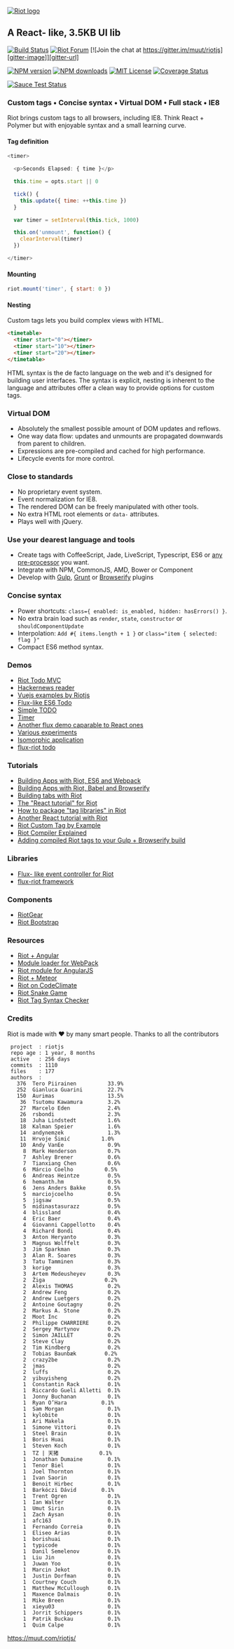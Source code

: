 
[![Riot logo](doc/logo/riot480x.png)](https://muut.com/riotjs/)

## A React- like, 3.5KB UI lib

[![Build Status][travis-image]][travis-url]
[![Riot Forum][riot-forum-image]][riot-forum-url]
[![Join the chat at https://gitter.im/muut/riotjs][gitter-image]][gitter-url]

[![NPM version][npm-version-image]][npm-url]
[![NPM downloads][npm-downloads-image]][npm-url]
[![MIT License][license-image]][license-url]
[![Coverage Status][coverage-image]][coverage-url]

[![Sauce Test Status][saucelabs-image]][saucelabs-url]


### Custom tags • Concise syntax • Virtual DOM • Full stack • IE8

Riot brings custom tags to all browsers, including IE8. Think React + Polymer but with enjoyable syntax and a small learning curve.


#### Tag definition

``` javascript
<timer>

  <p>Seconds Elapsed: { time }</p>

  this.time = opts.start || 0

  tick() {
    this.update({ time: ++this.time })
  }

  var timer = setInterval(this.tick, 1000)

  this.on('unmount', function() {
    clearInterval(timer)
  })

</timer>
```

#### Mounting

``` javascript
riot.mount('timer', { start: 0 })
```

#### Nesting

Custom tags lets you build complex views with HTML.

``` html
<timetable>
  <timer start="0"></timer>
  <timer start="10"></timer>
  <timer start="20"></timer>
</timetable>
```

HTML syntax is the de facto language on the web and it's designed for building user interfaces. The syntax is explicit, nesting is inherent to the language and attributes offer a clean way to provide options for custom tags.


### Virtual DOM
- Absolutely the smallest possible amount of DOM updates and reflows.
- One way data flow: updates and unmounts are propagated downwards from parent to children.
- Expressions are pre-compiled and cached for high performance.
- Lifecycle events for more control.


### Close to standards
- No proprietary event system.
- Event normalization for IE8.
- The rendered DOM can be freely manipulated with other tools.
- No extra HTML root elements or `data-` attributes.
- Plays well with jQuery.


### Use your dearest language and tools
- Create tags with CoffeeScript, Jade, LiveScript, Typescript, ES6 or [any pre-processor](https://muut.com/riotjs/compiler.html#pre-processors) you want.
- Integrate with NPM, CommonJS, AMD, Bower or Component
- Develop with [Gulp](https://github.com/e-jigsaw/gulp-riot), [Grunt](https://github.com/ariesjia/grunt-riot) or [Browserify](https://github.com/jhthorsen/riotify) plugins


### Concise syntax
- Power shortcuts: `class={ enabled: is_enabled, hidden: hasErrors() }`.
- No extra brain load such as `render`, `state`, `constructor` or `shouldComponentUpdate`
- Interpolation: `Add #{ items.length + 1 }` or `class="item { selected: flag }"`
- Compact ES6 method syntax.

### Demos
- [Riot Todo MVC](https://github.com/txchen/feplay/tree/gh-pages/riot_todo)
- [Hackernews reader](http://git.io/riot-hn)
- [Vuejs examples by Riotjs](https://github.com/txchen/feplay/tree/gh-pages/riot_vue)
- [Flux-like ES6 Todo](https://github.com/srackham/riot-todo)
- [Simple TODO](https://muut.com/riotjs/dist/demo/)
- [Timer](http://jsfiddle.net/gnumanth/h9kuozp5/)
- [Another flux demo caparable to React ones](http://txchen.github.io/feplay/riot_flux)
- [Various experiments](http://richardbondi.net/programming/riot)
- [Isomorphic application](https://github.com/ListnPlay/riot-isomorphic)
- [flux-riot todo](http://mingliangfeng.me/flux-riot)

### Tutorials
- [Building Apps with Riot, ES6 and Webpack](http://blog.srackham.com/posts/riot-es6-webpack-apps/)
- [Building Apps with Riot, Babel and Browserify](https://github.com/txchen/feplay/tree/gh-pages/riot_babel)
- [Building tabs with Riot](http://www.robertwpearce.com/blog/riotjs-example/)
- [The "React tutorial" for Riot](https://juriansluiman.nl/article/154/the-react-tutorial-for-riot)
- [How to package "tag libraries" in Riot](https://github.com/ivan-saorin/riot-tutorial-tags-pack-app)
- [Another React tutorial with Riot](https://github.com/viliamjr/commentsTuto)
- [Riot Custom Tag by Example](http://www.triplet.fi/blog/riot-custom-tag-by-example/)
- [Riot Compiler Explained](http://www.triplet.fi/blog/riot-compiler-explained/)
- [Adding compiled Riot tags to your Gulp + Browserify build](http://www.triplet.fi/blog/adding_compiled_riot_tags_to_your_gulp_browserify_build/)

### Libraries
- [Flux- like event controller for Riot](https://github.com/jimsparkman/RiotControl)
- [flux-riot framework](https://github.com/mingliangfeng/flux-riot)

### Components
- [RiotGear](https://riotgear.github.io)
- [Riot Bootstrap](http://cognitom.github.io/riot-bootstrap/)

### Resources
- [Riot + Angular](https://github.com/lucasbrigida/angular-riot)
- [Module loader for WebPack](https://www.npmjs.com/package/riotjs-loader)
- [Riot module for AngularJS](https://github.com/lucasbrigida/angular-riot)
- [Riot + Meteor]( https://atmospherejs.com/xaiki/riotjs)
- [Riot on CodeClimate](https://codeclimate.com/github/muut/riotjs/code)
- [Riot Snake Game](http://cdn.rawgit.com/atian25/blog/master/assets/riot-snake.html)
- [Riot Tag Syntax Checker](http://cognitom.github.io/riot-checker/)


### Credits

Riot is made with :heart: by many smart people. Thanks to all the contributors

```
 project  : riotjs
 repo age : 1 year, 8 months
 active   : 256 days
 commits  : 1110
 files    : 177
 authors  :
   376  Tero Piirainen          33.9%
   252  Gianluca Guarini        22.7%
   150  Aurimas                 13.5%
    36  Tsutomu Kawamura        3.2%
    27  Marcelo Eden            2.4%
    26  rsbondi                 2.3%
    18  Juha Lindstedt          1.6%
    18  Kalman Speier           1.6%
    14  andynemzek              1.3%
    11  Hrvoje Šimić          1.0%
    10  Andy VanEe              0.9%
     8  Mark Henderson          0.7%
     7  Ashley Brener           0.6%
     7  Tianxiang Chen          0.6%
     6  Márcio Coelho          0.5%
     6  Andreas Heintze         0.5%
     6  hemanth.hm              0.5%
     6  Jens Anders Bakke       0.5%
     5  marciojcoelho           0.5%
     5  jigsaw                  0.5%
     5  midinastasurazz         0.5%
     4  blissland               0.4%
     4  Eric Baer               0.4%
     4  Giovanni Cappellotto    0.4%
     4  Richard Bondi           0.4%
     3  Anton Heryanto          0.3%
     3  Magnus Wolffelt         0.3%
     3  Jim Sparkman            0.3%
     3  Alan R. Soares          0.3%
     3  Tatu Tamminen           0.3%
     3  korige                  0.3%
     3  Artem Medeusheyev       0.3%
     2  Žiga                   0.2%
     2  Alexis THOMAS           0.2%
     2  Andrew Feng             0.2%
     2  Andrew Luetgers         0.2%
     2  Antoine Goutagny        0.2%
     2  Markus A. Stone         0.2%
     2  Moot Inc                0.2%
     2  Philippe CHARRIERE      0.2%
     2  Sergey Martynov         0.2%
     2  Simon JAILLET           0.2%
     2  Steve Clay              0.2%
     2  Tim Kindberg            0.2%
     2  Tobias Baunbæk         0.2%
     2  crazy2be                0.2%
     2  jmas                    0.2%
     2  luffs                   0.2%
     2  yibuyisheng             0.2%
     1  Constantin Rack         0.1%
     1  Riccardo Gueli Alletti  0.1%
     1  Jonny Buchanan          0.1%
     1  Ryan O’Hara           0.1%
     1  Sam Morgan              0.1%
     1  kylobite                0.1%
     1  Ari Makela              0.1%
     1  Simone Vittori          0.1%
     1  Steel Brain             0.1%
     1  Boris Huai              0.1%
     1  Steven Koch             0.1%
     1  TZ | 天猪             0.1%
     1  Jonathan Dumaine        0.1%
     1  Tenor Biel              0.1%
     1  Joel Thornton           0.1%
     1  Ivan Saorin             0.1%
     1  Benoit Hirbec           0.1%
     1  Barkóczi Dávid        0.1%
     1  Trent Ogren             0.1%
     1  Ian Walter              0.1%
     1  Umut Sirin              0.1%
     1  Zach Aysan              0.1%
     1  afc163                  0.1%
     1  Fernando Correia        0.1%
     1  Eliseo Arias            0.1%
     1  borishuai               0.1%
     1  typicode                0.1%
     1  Danil Semelenov         0.1%
     1  Liu Jin                 0.1%
     1  Juwan Yoo               0.1%
     1  Marcin Jekot            0.1%
     1  Justin Dorfman          0.1%
     1  Courtney Couch          0.1%
     1  Matthew McCullough      0.1%
     1  Maxence Dalmais         0.1%
     1  Mike Breen              0.1%
     1  xieyu03                 0.1%
     1  Jorrit Schippers        0.1%
     1  Patrik Buckau           0.1%
     1  Quim Calpe              0.1%

```

https://muut.com/riotjs/


[travis-image]:https://img.shields.io/travis/muut/riotjs.svg?style=flat-square
[travis-url]:https://travis-ci.org/muut/riotjs

[license-image]:http://img.shields.io/badge/license-MIT-000000.svg?style=flat-square
[license-url]:LICENSE.txt

[npm-version-image]:http://img.shields.io/npm/v/riot.svg?style=flat-square
[npm-downloads-image]:http://img.shields.io/npm/dm/riot.svg?style=flat-square
[npm-url]:https://npmjs.org/package/riot

[riot-forum-image]:https://img.shields.io/badge/muut-JOIN_CHAT%E2%86%92-ff0044.svg?style=flat-square
[riot-forum-url]:https://muut.com/riotjs/forum/

[coverage-image]:https://img.shields.io/coveralls/muut/riotjs/dev.svg?style=flat-square
[coverage-url]:https://coveralls.io/r/muut/riotjs?branch=dev

[saucelabs-image]:https://saucelabs.com/browser-matrix/riotjs.svg
[saucelabs-url]:https://saucelabs.com/u/riotjs

[gitter-image]:https://img.shields.io/badge/GITTER-JOIN_CHAT_%E2%86%92-1dce73.svg?style=flat-square
[gitter-url]:https://gitter.im/muut/riotjs?utm_source=badge&utm_medium=badge&utm_campaign=pr-badge&utm_content=badge
